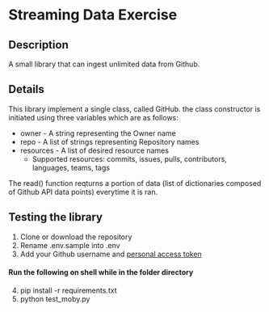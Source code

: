 # Streaming Data Exercise


## Description
A small library that can ingest unlimited data from Github.

## Details

This library implement a single class, called GitHub. the class constructor​ is initiated using three variables which are as follows:
- owner - A string representing the Owner​ name
- repo - A list of strings representing Repository​ names
- resources - A list of desired resource names
    - Supported resources: commits, issues, pulls, contributors, languages, teams, tags


The read() function reqturns a portion of data (list of dictionaries composed of Github API data points) everytime it is ran.

## Testing the library
1. Clone or download the repository
2. Rename .env.sample into .env
3. Add your Github username and [personal access token](https://help.github.com/en/enterprise/2.16/user/articles/creating-a-personal-access-token-for-the-command-line)

#### Run the following on shell while in the folder directory
4. pip install -r requirements.txt
5. python test_moby.py
